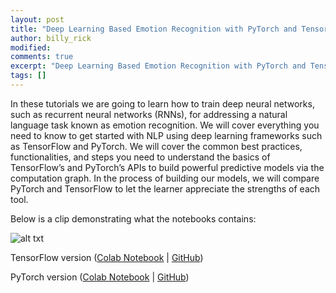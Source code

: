 ```yaml
---
layout: post
title: "Deep Learning Based Emotion Recognition with PyTorch and TensorFlow"
author: billy_rick
modified:
comments: true
excerpt: "Deep Learning Based Emotion Recognition with PyTorch and TensorFlow"
tags: []
---
```


In these tutorials we are going to learn how to train deep neural networks, such as recurrent neural networks (RNNs), for addressing a natural language task known as emotion recognition. We will cover everything you need to know to get started with NLP using deep learning frameworks such as TensorFlow and PyTorch. We will cover the common best practices, functionalities, and steps you need to understand the basics of TensorFlow’s and PyTorch’s APIs to build powerful predictive models via the computation graph. In the process of building our models, we will compare PyTorch and TensorFlow to let the learner appreciate the strengths of each tool.

Below is a clip demonstrating what the notebooks contains:

![alt txt](https://cdn-images-1.medium.com/max/640/1*CXsgddh4sELtMfhZDo7EXA.gif)

TensorFlow version ([Colab Notebook](https://colab.research.google.com/drive/14I-31WuynLg1B0RQHWwwRgBmqTlDgkwV) | [GitHub](https://github.com/dair-ai/emotion_recognition_tensorflow))

PyTorch version ([Colab Notebook](https://colab.research.google.com/drive/1p51HFDExl7XagWfSQE5leDQwBC6I_e3D) | [GitHub](https://github.com/dair-ai/emotion_recognition_pytorch))
